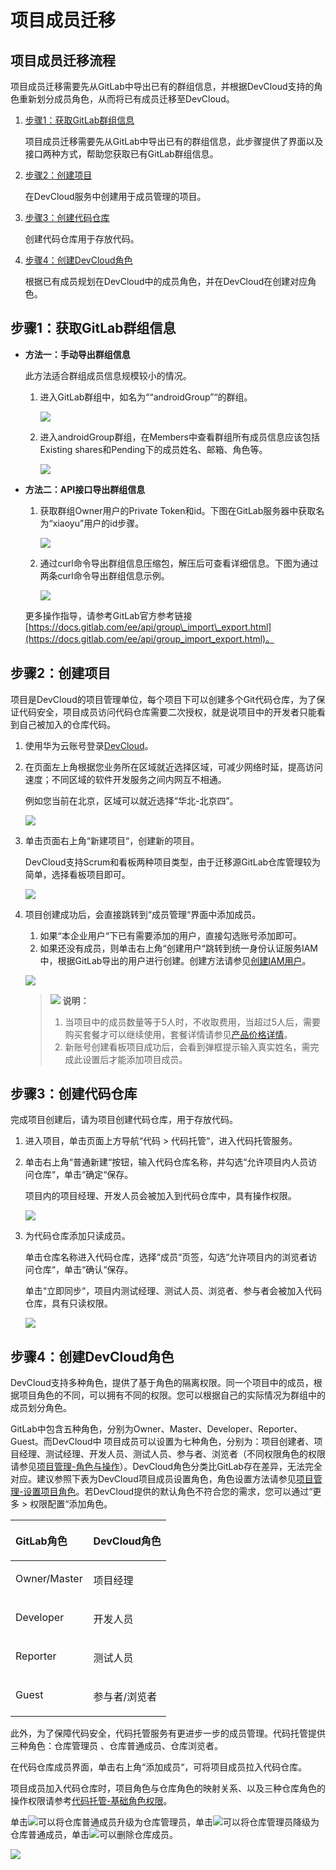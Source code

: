 # **项目成员迁移**<a name="ZH-CN_TOPIC_0211630504"></a>

## **项目成员迁移流程**<a name="section154856581710"></a>

项目成员迁移需要先从GitLab中导出已有的群组信息，并根据DevCloud支持的角色重新划分成员角色，从而将已有成员迁移至DevCloud。

1.  [步骤1：获取GitLab群组信息](#section963518481815)

    项目成员迁移需要先从GitLab中导出已有的群组信息，此步骤提供了界面以及接口两种方式，帮助您获取已有GitLab群组信息。

2.  [步骤2：创建项目](#section3511530113416)

    在DevCloud服务中创建用于成员管理的项目。

3.  [步骤3：创建代码仓库](#section9872141515348)

    创建代码仓库用于存放代码。

4.  [步骤4：创建DevCloud角色](#section415613563515)

    根据已有成员规划在DevCloud中的成员角色，并在DevCloud在创建对应角色。


## **步骤1：获取GitLab群组信息**<a name="section963518481815"></a>

-   **方法一：手动导出群组信息**

    此方法适合群组成员信息规模较小的情况。

    1.  进入GitLab群组中，如名为““androidGroup”“的群组。

        ![](figures/GitLab迁移-02.png)

    2.  进入androidGroup群组，在Members中查看群组所有成员信息应该包括Existing shares和Pending下的成员姓名、邮箱、角色等。

        ![](figures/GitLab迁移-03.png)



-   **方法二：API接口导出群组信息**

    1.  获取群组Owner用户的Private Token和id。下图在GitLab服务器中获取名为“xiaoyu”用户的id步骤。

        ![](figures/GitLab迁移-04.png)

    2.  通过curl命令导出群组信息压缩包，解压后可查看详细信息。下图为通过两条curl命令导出群组信息示例。

        ![](figures/GitLab迁移-05.png)

    更多操作指导，请参考GitLab官方参考链接[https://docs.gitlab.com/ee/api/group\_import\_export.html](https://docs.gitlab.com/ee/api/group_import_export.html)。


## **步骤2：创建项目**<a name="section3511530113416"></a>

项目是DevCloud的项目管理单位，每个项目下可以创建多个Git代码仓库，为了保证代码安全，项目成员访问代码仓库需要二次授权，就是说项目中的开发者只能看到自己被加入的仓库代码。

1.  使用华为云账号登录[DevCloud](https://devcloud.cn-north-4.huaweicloud.com/home)。
2.  在页面左上角根据您业务所在区域就近选择区域，可减少网络时延，提高访问速度；不同区域的软件开发服务之间内网互不相通。

    例如您当前在北京，区域可以就近选择“华北-北京四”。

    ![](figures/GitLab迁移-06.png)

3.  单击页面右上角“新建项目“，创建新的项目。

    DevCloud支持Scrum和看板两种项目类型，由于迁移源GitLab仓库管理较为简单，选择看板项目即可。

    ![](figures/GitLab迁移-07.png)

4.  项目创建成功后，会直接跳转到“成员管理“界面中添加成员。

    1.  如果“本企业用户“下已有需要添加的用户，直接勾选账号添加即可。
    2.  如果还没有成员，则单击右上角“创建用户“跳转到统一身份认证服务IAM中，根据GitLab导出的用户进行创建。创建方法请参见[创建IAM用户](https://support.huaweicloud.com/usermanual-iam/iam_02_0001.html)。

    ![](figures/GitLab迁移-08.png)

    >![](public_sys-resources/icon-note.gif) **说明：**   
    >1.  当项目中的成员数量等于5人时，不收取费用，当超过5人后，需要购买套餐才可以继续使用，套餐详情请参见[产品价格详情](https://www.huaweicloud.com/pricing.html?tab=detail#/devcloud)。  
    >2.  新账号创建看板项目成功后，会看到弹框提示输入真实姓名，需完成此设置后才能添加项目成员。  


## **步骤3：创建代码仓库**<a name="section9872141515348"></a>

完成项目创建后，请为项目创建代码仓库，用于存放代码。

1.  进入项目，单击页面上方导航“代码  \>  代码托管“，进入代码托管服务。
2.  单击右上角“普通新建“按钮，输入代码仓库名称，并勾选“允许项目内人员访问仓库“，单击“确定“保存。

    项目内的项目经理、开发人员会被加入到代码仓库中，具有操作权限。

    ![](figures/GitLab迁移-09.png)

3.  为代码仓库添加只读成员。

    单击仓库名称进入代码仓库，选择“成员“页签，勾选“允许项目内的浏览者访问仓库“，单击“确认“保存。

    单击“立即同步“，项目内测试经理、测试人员、浏览者、参与者会被加入代码仓库，具有只读权限。

    ![](figures/GitLab迁移-10.png)


## **步骤4：创建DevCloud角色**<a name="section415613563515"></a>

DevCloud支持多种角色，提供了基于角色的隔离权限。同一个项目中的成员，根据项目角色的不同，可以拥有不同的权限。您可以根据自己的实际情况为群组中的成员划分角色。

GitLab中包含五种角色，分别为Owner、Master、Developer、Reporter、Guest。而DevCloud中 项目成员可以设置为七种角色，分别为：项目创建者、项目经理、测试经理、开发人员、测试人员、参与者、浏览者（不同权限角色的权限请参见[项目管理-角色与操作](https://support.huaweicloud.com/usermanual-projectman/projetcman_ug_3001.html)）。DevCloud角色分类比GitLab存在差异，无法完全对应。建议参照下表为DevCloud项目成员设置角色，角色设置方法请参见[项目管理-设置项目角色](https://support.huaweicloud.com/usermanual-projectman/devcloud_hlp_00026.html#section8)。若DevCloud提供的默认角色不符合您的需求，您可以通过“更多  \>  权限配置“添加角色。

<a name="table1751128145514"></a>
<table><thead align="left"><tr id="row18511428175513"><th class="cellrowborder" valign="top" width="50%" id="mcps1.1.3.1.1"><p id="p115132813555"><a name="p115132813555"></a><a name="p115132813555"></a>GitLab角色</p>
</th>
<th class="cellrowborder" valign="top" width="50%" id="mcps1.1.3.1.2"><p id="p35272855517"><a name="p35272855517"></a><a name="p35272855517"></a>DevCloud角色</p>
</th>
</tr>
</thead>
<tbody><tr id="row18521328185518"><td class="cellrowborder" valign="top" width="50%" headers="mcps1.1.3.1.1 "><p id="p35242825515"><a name="p35242825515"></a><a name="p35242825515"></a>Owner/Master</p>
</td>
<td class="cellrowborder" valign="top" width="50%" headers="mcps1.1.3.1.2 "><p id="p1452628195517"><a name="p1452628195517"></a><a name="p1452628195517"></a>项目经理</p>
</td>
</tr>
<tr id="row95222812558"><td class="cellrowborder" valign="top" width="50%" headers="mcps1.1.3.1.1 "><p id="p752728165511"><a name="p752728165511"></a><a name="p752728165511"></a>Developer</p>
</td>
<td class="cellrowborder" valign="top" width="50%" headers="mcps1.1.3.1.2 "><p id="p13521928185517"><a name="p13521928185517"></a><a name="p13521928185517"></a>开发人员</p>
</td>
</tr>
<tr id="row16525287554"><td class="cellrowborder" valign="top" width="50%" headers="mcps1.1.3.1.1 "><p id="p165217289555"><a name="p165217289555"></a><a name="p165217289555"></a>Reporter</p>
</td>
<td class="cellrowborder" valign="top" width="50%" headers="mcps1.1.3.1.2 "><p id="p1352182895516"><a name="p1352182895516"></a><a name="p1352182895516"></a>测试人员</p>
</td>
</tr>
<tr id="row131519395566"><td class="cellrowborder" valign="top" width="50%" headers="mcps1.1.3.1.1 "><p id="p163151393565"><a name="p163151393565"></a><a name="p163151393565"></a>Guest</p>
</td>
<td class="cellrowborder" valign="top" width="50%" headers="mcps1.1.3.1.2 "><p id="p10316339135620"><a name="p10316339135620"></a><a name="p10316339135620"></a>参与者/浏览者</p>
</td>
</tr>
</tbody>
</table>

此外，为了保障代码安全，代码托管服务有更进步一步的成员管理。代码托管提供三种角色：仓库管理员 、仓库普通成员、仓库浏览者。

在代码仓库成员界面，单击右上角“添加成员“，可将项目成员拉入代码仓库。

项目成员加入代码仓库时，项目角色与仓库角色的映射关系、以及三种仓库角色的操作权限请参考[代码托管-基础角色权限](https://support.huaweicloud.com/usermanual-codehub/codehub_hlp_0005.html#section0)。

单击![](figures/icon-设为管理员.png)可以将仓库普通成员升级为仓库管理员，单击![](figures/icon-设为普通成员.png)可以将仓库管理员降级为仓库普通成员，单击![](figures/icon-移出成员.png)可以删除仓库成员。

![](figures/GitLab迁移-11.png)

